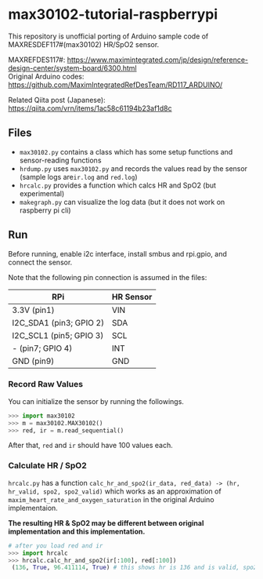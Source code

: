 # max30102-tutorial-raspberrypi
This repository is unofficial porting of Arduino sample code of MAXRESDEF117#(max30102) HR/SpO2 sensor.

MAXREFDES117#: https://www.maximintegrated.com/jp/design/reference-design-center/system-board/6300.html  
Original Arduino codes: https://github.com/MaximIntegratedRefDesTeam/RD117_ARDUINO/

Related Qiita post (Japanese): https://qiita.com/vrn/items/1ac58c61194b23af1d8c

## Files

- `max30102.py` contains a class which has some setup functions and sensor-reading functions
- `hrdump.py` uses `max30102.py` and records the values read by the sensor (sample logs are`ir.log` and `red.log`)
- `hrcalc.py` provides a function which calcs HR and SpO2 (but experimental)
- `makegraph.py` can visualize the log data (but it does not work on raspberry pi cli)

## Run

Before running, enable i2c interface, install smbus and rpi.gpio, and connect the sensor.

Note that the following pin connection is assumed in the files:

| RPi                     | HR Sensor |
| ----------------------- | --------- |
| 3.3V (pin1)             | VIN       |
| I2C_SDA1 (pin3; GPIO 2) | SDA       |
| I2C_SCL1 (pin5; GPIO 3) | SCL       |
| - (pin7; GPIO 4)        | INT       |
| GND (pin9)              | GND       |

### Record Raw Values

You can initialize the sensor by running the followings.

```python
>>> import max30102
>>> m = max30102.MAX30102()
>>> red, ir = m.read_sequential()
```

After that, `red` and `ir` should have 100 values each.

### Calculate HR / SpO2

`hrcalc.py` has a function `calc_hr_and_spo2(ir_data, red_data) -> (hr, hr_valid, spo2, spo2_valid)`
which works as an approximation of `maxim_heart_rate_and_oxygen_saturation` in the original Arduino implementaion.

**The resulting HR & SpO2 may be different between original implementation and this implementation.**

```python
# after you load red and ir
>>> import hrcalc
>>> hrcalc.calc_hr_and_spo2(ir[:100], red[:100])
 (136, True, 96.411114, True) # this shows hr is 136 and is valid, spo2 is 96% and is valid
```